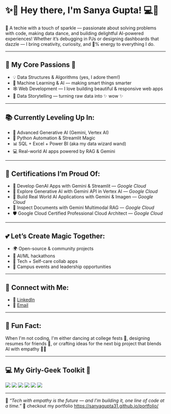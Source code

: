 # ✨💖 Hey there, I'm Sanya Gupta! 💻🌸

🎀 A techie with a touch of sparkle — passionate about solving problems with code, making data dance, and building delightful AI-powered experiences! Whether it’s debugging in PJs or designing dashboards that dazzle — I bring creativity, curiosity, and 💯% energy to everything I do.

---

## 🌟 My Core Passions 🌈
- 💡 Data Structures & Algorithms (yes, I adore them!)
- 🤖 Machine Learning & AI — making smart things smarter
- 🕸️ Web Development — I love building beautiful & responsive web apps
- 🎨 Data Storytelling — turning raw data into ✨ wow ✨

---

## 📚 Currently Leveling Up In:
- 🤖 Advanced Generative AI (Gemini, Vertex AI)
- 🐍 Python Automation & Streamlit Magic
- 📊 SQL + Excel + Power BI (aka my data wizard wand)
- 💻 Real-world AI apps powered by RAG & Gemini

---

## 🏅 Certifications I’m Proud Of:
- 🌸 Develop GenAI Apps with Gemini & Streamlit — *Google Cloud*
- 🌈 Explore Generative AI with Gemini API in Vertex AI — *Google Cloud*
- 💫 Build Real World AI Applications with Gemini & Imagen — *Google Cloud*
- 🧠 Inspect Documents with Gemini Multimodal RAG — *Google Cloud*
- 🛡️ Google Cloud Certified Professional Cloud Architect — *Google Cloud*

---

## 💕 Let’s Create Magic Together:
- 🌍 Open-source & community projects  
- 🚀 AI/ML hackathons  
- 💬 Tech + Self-care collab apps  
- 🎤 Campus events and leadership opportunities  

---

## 💌 Connect with Me:
- 🔗 [LinkedIn](https://www.linkedin.com/in/sanya-gupta-2466052a6/)
- 📧 [Email](mailto:sanya_2312res851@iitp.ac.in)

---

## 💖 Fun Fact:
When I'm not coding, I'm either dancing at college fests 💃, designing resumes for friends 🎨, or crafting ideas for the next big project that blends AI with empathy 💭🌷

---

## 💻 My Girly-Geek Toolkit 💅
<p align="left">
  <img src="https://img.shields.io/badge/Python-ffdd57?style=for-the-badge&logo=python&logoColor=black" />
  <img src="https://img.shields.io/badge/SQL-fde1ff?style=for-the-badge&logo=mysql&logoColor=black" />
  <img src="https://img.shields.io/badge/Excel-b6e5d8?style=for-the-badge&logo=microsoft-excel&logoColor=black" />
  <img src="https://img.shields.io/badge/PowerBI-ffc0cb?style=for-the-badge&logo=powerbi&logoColor=black" />
  <img src="https://img.shields.io/badge/Streamlit-fd7dbe?style=for-the-badge&logo=streamlit&logoColor=black" />
  <img src="https://img.shields.io/badge/Machine%20Learning-ffc6e0?style=for-the-badge&logo=scikit-learn&logoColor=black" />
</p>

---

🎀 *“Tech with empathy is the future — and I’m building it, one line of code at a time.”* 💫
checkout my portfolio  https://sanyagupta31.github.io/portfolio/
